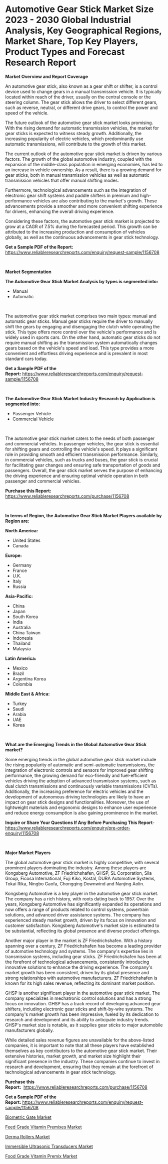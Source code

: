 <p><h1>Automotive Gear Stick Market Size 2023 - 2030 Global Industrial Analysis, Key Geographical Regions, Market Share, Top Key Players, Product Types and Forecast Research Report</h1></p><p><strong>Market Overview and Report Coverage</strong></p>
<p><p>An automotive gear stick, also known as a gear shift or shifter, is a control device used to change gears in a manual transmission vehicle. It is typically located within reach of the driver, usually on the central console or the steering column. The gear stick allows the driver to select different gears, such as reverse, neutral, or different drive gears, to control the power and speed of the vehicle.</p><p>The future outlook of the automotive gear stick market looks promising. With the rising demand for automatic transmission vehicles, the market for gear sticks is expected to witness steady growth. Additionally, the increasing popularity of electric vehicles, which predominantly use automatic transmissions, will contribute to the growth of this market.</p><p>The current outlook of the automotive gear stick market is driven by various factors. The growth of the global automotive industry, coupled with the expansion of the middle-class population in emerging economies, has led to an increase in vehicle ownership. As a result, there is a growing demand for gear sticks, both in manual transmission vehicles as well as automatic transmission vehicles that offer manual shifting modes.</p><p>Furthermore, technological advancements such as the integration of electronic gear shift systems and paddle shifters in premium and high-performance vehicles are also contributing to the market's growth. These advancements provide a smoother and more convenient shifting experience for drivers, enhancing the overall driving experience.</p><p>Considering these factors, the automotive gear stick market is projected to grow at a CAGR of 7.5% during the forecasted period. This growth can be attributed to the increasing production and consumption of vehicles globally, as well as the continuous advancements in gear stick technology.</p></p>
<p><strong>Get a Sample PDF of the Report:</strong> <a href="https://www.reliableresearchreports.com/enquiry/request-sample/1156708">https://www.reliableresearchreports.com/enquiry/request-sample/1156708</a></p>
<p>&nbsp;</p>
<p><strong>Market Segmentation</strong></p>
<p><strong>The Automotive Gear Stick Market Analysis by types is segmented into:</strong></p>
<p><ul><li>Manual</li><li>Automatic</li></ul></p>
<p>&nbsp;</p>
<p><p>The automotive gear stick market comprises two main types: manual and automatic gear sticks. Manual gear sticks require the driver to manually shift the gears by engaging and disengaging the clutch while operating the stick. This type offers more control over the vehicle's performance and is widely used in sports cars. On the other hand, automatic gear sticks do not require manual shifting as the transmission system automatically changes gears based on the vehicle's speed and load. This type provides a more convenient and effortless driving experience and is prevalent in most standard cars today.</p></p>
<p><strong>Get a Sample PDF of the Report:</strong>&nbsp;<a href="https://www.reliableresearchreports.com/enquiry/request-sample/1156708">https://www.reliableresearchreports.com/enquiry/request-sample/1156708</a></p>
<p>&nbsp;</p>
<p><strong>The Automotive Gear Stick Market Industry Research by Application is segmented into:</strong></p>
<p><ul><li>Passenger Vehicle</li><li>Commercial Vehicle</li></ul></p>
<p>&nbsp;</p>
<p><p>The automotive gear stick market caters to the needs of both passenger and commercial vehicles. In passenger vehicles, the gear stick is essential for shifting gears and controlling the vehicle's speed. It plays a significant role in providing smooth and efficient transmission performance. Similarly, in commercial vehicles, such as trucks and buses, the gear stick is crucial for facilitating gear changes and ensuring safe transportation of goods and passengers. Overall, the gear stick market serves the purpose of enhancing the driving experience and ensuring optimal vehicle operation in both passenger and commercial vehicles.</p></p>
<p><strong>Purchase this Report:</strong>&nbsp; <a href="https://www.reliableresearchreports.com/purchase/1156708">https://www.reliableresearchreports.com/purchase/1156708</a></p>
<p>&nbsp;</p>
<p><strong>In terms of Region, the Automotive Gear Stick Market Players available by Region are:</strong></p>
<p>
    <p> <strong> North America: </strong>
        <ul>
            <li>United States</li>
            <li>Canada</li>
        </ul>
        </p> 
    <p> <strong> Europe: </strong>
        <ul>
            <li>Germany</li>
            <li>France</li>
            <li>U.K.</li>
            <li>Italy</li>
            <li>Russia</li>
        </ul>
        </p> 
    <p> <strong> Asia-Pacific: </strong>
        <ul>
            <li>China</li>
            <li>Japan</li>
            <li>South Korea</li>
            <li>India</li>
            <li>Australia</li>
            <li>China Taiwan</li>
            <li>Indonesia</li>
            <li>Thailand</li>
            <li>Malaysia</li>
        </ul>
        </p> 
    <p> <strong> Latin America: </strong>
        <ul>
            <li>Mexico</li>
            <li>Brazil</li>
            <li>Argentina Korea</li>
            <li>Colombia</li>
        </ul>
        </p> 
    <p> <strong> Middle East & Africa: </strong>
        <ul>
            <li>Turkey</li>
            <li>Saudi</li>
            <li>Arabia</li>
            <li>UAE</li>
            <li>Korea</li>
        </ul>
    </p>
    </p>
<p>&nbsp;</p>
<p><strong>What are the Emerging Trends in the Global Automotive Gear Stick market?</strong></p>
<p><p>Some emerging trends in the global automotive gear stick market include the rising popularity of automatic and semi-automatic transmissions, the integration of electronic controls and sensors for improved gear shifting performance, the growing demand for eco-friendly and fuel-efficient vehicles driving the adoption of advanced transmission systems, such as dual clutch transmissions and continuously variable transmissions (CVTs). Additionally, the increasing preference for electric vehicles and the development of autonomous driving technologies are likely to have an impact on gear stick designs and functionalities. Moreover, the use of lightweight materials and ergonomic designs to enhance user experience and reduce energy consumption is also gaining prominence in the market.</p></p>
<p><strong>Inquire or Share Your Questions If Any Before Purchasing This Report</strong>- <a href="https://www.reliableresearchreports.com/enquiry/pre-order-enquiry/1156708">https://www.reliableresearchreports.com/enquiry/pre-order-enquiry/1156708</a></p>
<p>&nbsp;</p>
<p><strong>Major Market Players</strong></p>
<p><p>The global automotive gear stick market is highly competitive, with several prominent players dominating the industry. Among these players are Kongsberg Automotive, ZF Friedrichshafen, GHSP, SL Corporation, Sila Group, Ficosa International, Fuji Kiko, Kostal, DURA Automotive Systems, Tokai Rika, Ningbo Gaofa, Chongqing Downwind and Nanjing Aolin. </p><p>Kongsberg Automotive is a key player in the automotive gear stick market. The company has a rich history, with roots dating back to 1957. Over the years, Kongsberg Automotive has significantly expanded its operations and now offers a range of products related to control systems, powertrain solutions, and advanced driver assistance systems. The company has experienced steady market growth, driven by its focus on innovation and customer satisfaction. Kongsberg Automotive's market size is estimated to be substantial, reflecting its global presence and diverse product offerings.</p><p>Another major player in the market is ZF Friedrichshafen. With a history spanning over a century, ZF Friedrichshafen has become a leading provider of automotive technology and systems. The company's expertise lies in transmission systems, including gear sticks. ZF Friedrichshafen has been at the forefront of technological advancements, consistently introducing innovative solutions to enhance the driving experience. The company's market growth has been consistent, driven by its global presence and strong relationships with automotive manufacturers. ZF Friedrichshafen is known for its high sales revenue, reflecting its dominant market position.</p><p>GHSP is another significant player in the automotive gear stick market. The company specializes in mechatronic control solutions and has a strong focus on innovation. GHSP has a track record of developing advanced gear shifters, including electronic gear sticks and shift-by-wire systems. The company's market growth has been impressive, fueled by its dedication to research and development and its ability to anticipate industry trends. GHSP's market size is notable, as it supplies gear sticks to major automobile manufacturers globally.</p><p>While detailed sales revenue figures are unavailable for the above-listed companies, it is important to note that all these players have established themselves as key contributors to the automotive gear stick market. Their extensive histories, market growth, and market size highlight their significant presence in the industry. These companies continue to invest in research and development, ensuring that they remain at the forefront of technological advancements in gear stick technology.</p></p>
<p><strong>Purchase this Report:</strong>&nbsp;&nbsp;<a href="https://www.reliableresearchreports.com/purchase/1156708">https://www.reliableresearchreports.com/purchase/1156708</a></p>
<p></p>
<p><strong>Get a Sample PDF of the Report:</strong>&nbsp;<a href="https://www.reliableresearchreports.com/enquiry/request-sample/1156708">https://www.reliableresearchreports.com/enquiry/request-sample/1156708</a></p>
<p><p><a href="https://www.linkedin.com/pulse/biometric-gate-market-research-report-provides-thorough-1cpke/">Biometric Gate Market</a></p><p><a href="https://github.com/JameTravis/Market-Research-Report-List-1/blob/main/feed-grade-vitamin-premixes-market.md">Feed Grade Vitamin Premixes Market</a></p><p><a href="https://www.linkedin.com/pulse/decoding-derma-rollers-market-deep-dive-latest-trends-segmentation-wbnre/">Derma Rollers Market</a></p><p><a href="https://medium.com/@hollymayert/immersible-ultrasonic-transducers-market-size-growth-forecast-2023-2030-92abd74d3a78">Immersible Ultrasonic Transducers Market</a></p><p><a href="https://github.com/gdfhhhj/Market-Research-Report-List-1/blob/main/food-grade-vitamin-premix-market.md">Food Grade Vitamin Premix Market</a></p></p>